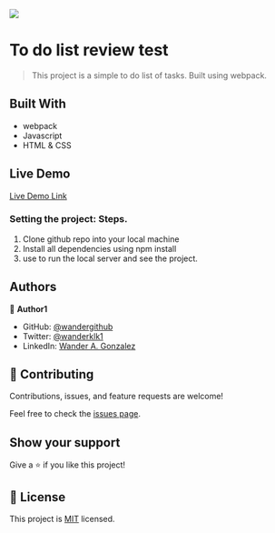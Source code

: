 ![](https://img.shields.io/badge/Microverse-blueviolet)

# To do list review test

> This project is a simple to do list of tasks. Built using webpack.


## Built With

- webpack
- Javascript
- HTML & CSS

## Live Demo 

[Live Demo Link](https://wandergithub.github.io/To-do-list/)


### Setting the project: Steps.
1. Clone github repo into your local machine
2. Install all dependencies using npm install 
3. use <npm run start> to run the local server and see the project.


## Authors

👤 **Author1**


- GitHub: [@wandergithub](https://github.com/wandergithub)
- Twitter: [@wanderklk1](https://twitter.com/wanderklk1)
- LinkedIn: [Wander A. Gonzalez](https://www.linkedin.com/in/wander-a-gonzalez-53127b205/)

## 🤝 Contributing

Contributions, issues, and feature requests are welcome!

Feel free to check the [issues page](../../issues/).

## Show your support

Give a ⭐️ if you like this project!

## 📝 License

This project is [MIT](./MIT.md) licensed.
